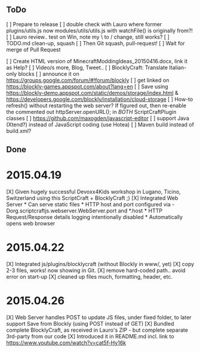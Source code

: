 ## ToDo

[ ] Prepare to release
     [ ] double check with Lauro where former plugins/utils.js now modules/utils/utils.js with watchFile() is originally from?!
     [ ] Lauro review.. test on Win, note my \ to / change, still works?
     [ ] TODO.md clean-up, squash
     [ ] Then Git squash, pull-request!
     [ ] Wait for merge of Pull Request

[ ] Create HTML version of MinecraftModdingIdeas_20150416.docx, link it as Help?
[ ] Video/s more, Blog, Tweet..
[ ] BlocklyCraft: Translate Italian-only blocks
[ ] announce it on https://groups.google.com/forum/#!forum/blockly
[ ] get linked on https://blockly-games.appspot.com/about?lang=en
[ ] Save using https://blockly-demo.appspot.com/static/demos/storage/index.html & https://developers.google.com/blockly/installation/cloud-storage
[ ] How-to refresh() without restarting the web server? If figured out, then re-enable the commented out httpServer.openURL(); in *BOTH* ScriptCraftPlugin classes
[ ] https://github.com/maxogden/javascript-editor
[ ] support Java (Xtend?) instead of JavaScript coding (use Hotea)
[ ] Maven build instead of build.xml?


## Done

# 2015.04.19
[X] Given hugely successful Devoxx4Kids workshop in Lugano, Ticino, Switzerland using this ScriptCraft + BlocklyCraft ;)
[X] Integrated Web Server
      * Can serve static files
      * HTTP host and port configured via -Dorg.scriptcraftjs.webserver.WebServer.port and *.host
      * HTTP Request/Response details logging intentionally disabled
      * Automatically opens web browser

# 2015.04.22
[X] Integrated js/plugins/blocklycraft (without Blockly in www/, yet)
     [X] copy 2-3 files, works! now showing in Git.
     [X] remove hard-coded path.. avoid error on start-up
     [X] cleaned up files much, formatting, header, etc. 

# 2015.04.26
[X] Web Server handles POST to update JS files, under fixed folder, to later support Save from Blockly (using POST instead of GET)
[X] Bundled complete BlocklyCraft, as received in Lauro's ZIP - but complete separate 3rd-party from our code
[X] Introduced it in README.md incl. link to https://www.youtube.com/watch?v=cat5f-Hy16k
